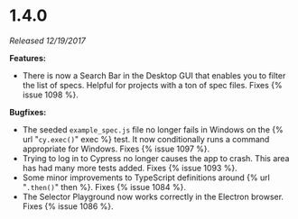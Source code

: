 # 1.4.0

*Released 12/19/2017*

**Features:**

- There is now a Search Bar in the Desktop GUI that enables you to filter the list of specs. Helpful for projects with a ton of spec files. Fixes {% issue 1098 %}.

**Bugfixes:**

- The seeded `example_spec.js` file no longer fails in Windows on the {% url "`cy.exec()`" exec %} test. It now conditionally runs a command appropriate for Windows. Fixes {% issue 1097 %}.
- Trying to log in to Cypress no longer causes the app to crash. This area has had many more tests added. Fixes {% issue 1093 %}.
- Some minor improvements to TypeScript definitions around {% url "`.then()`" then %}. Fixes {% issue 1084 %}.
- The Selector Playground now works correctly in the Electron browser. Fixes {% issue 1086 %}.

